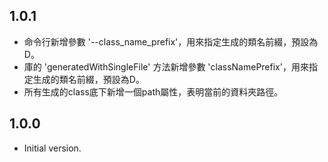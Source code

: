 ## 1.0.1

- 命令行新增參數 '--class_name_prefix'，用來指定生成的類名前綴，預設為D。
- 庫的 'generatedWithSingleFile' 方法新增參數 'classNamePrefix'，用來指定生成的類名前綴，預設為D。
- 所有生成的class底下新增一個path屬性，表明當前的資料夾路徑。

## 1.0.0

- Initial version.
